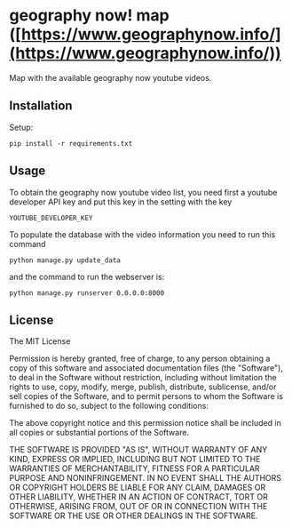 # geography now! map ([https://www.geographynow.info/](https://www.geographynow.info/))

Map with the available geography now youtube videos.

## Installation

Setup:

  ```
  pip install -r requirements.txt
  ```

## Usage

To obtain the geography now youtube video list, you need first a youtube developer API key and put this key in the setting with the key

```
YOUTUBE_DEVELOPER_KEY
```

To populate the database with the video information you need to run this command

```
python manage.py update_data
```

and the command to run the webserver is:

```
python manage.py runserver 0.0.0.0:8000
```


## License

The MIT License

Permission is hereby granted, free of charge, to any person obtaining a copy
of this software and associated documentation files (the "Software"), to deal
in the Software without restriction, including without limitation the rights
to use, copy, modify, merge, publish, distribute, sublicense, and/or sell
copies of the Software, and to permit persons to whom the Software is
furnished to do so, subject to the following conditions:

The above copyright notice and this permission notice shall be included in
all copies or substantial portions of the Software.

THE SOFTWARE IS PROVIDED "AS IS", WITHOUT WARRANTY OF ANY KIND, EXPRESS OR
IMPLIED, INCLUDING BUT NOT LIMITED TO THE WARRANTIES OF MERCHANTABILITY,
FITNESS FOR A PARTICULAR PURPOSE AND NONINFRINGEMENT. IN NO EVENT SHALL THE
AUTHORS OR COPYRIGHT HOLDERS BE LIABLE FOR ANY CLAIM, DAMAGES OR OTHER
LIABILITY, WHETHER IN AN ACTION OF CONTRACT, TORT OR OTHERWISE, ARISING FROM,
OUT OF OR IN CONNECTION WITH THE SOFTWARE OR THE USE OR OTHER DEALINGS IN
THE SOFTWARE.

